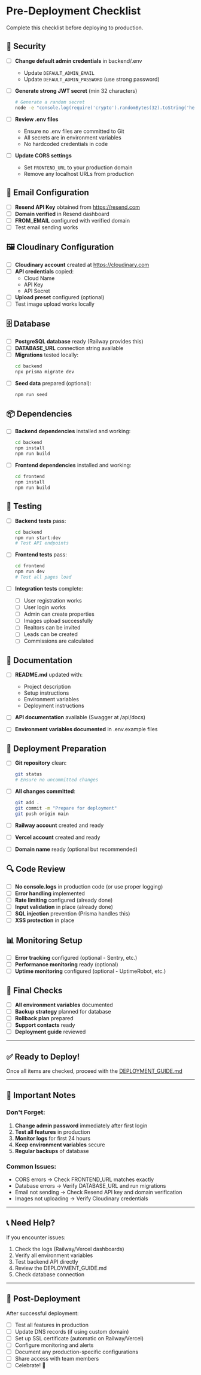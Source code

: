 # Pre-Deployment Checklist

Complete this checklist before deploying to production.

## 🔐 Security

- [ ] **Change default admin credentials** in backend/.env
  - Update `DEFAULT_ADMIN_EMAIL`
  - Update `DEFAULT_ADMIN_PASSWORD` (use strong password)
  
- [ ] **Generate strong JWT secret** (min 32 characters)
  ```bash
  # Generate a random secret
  node -e "console.log(require('crypto').randomBytes(32).toString('hex'))"
  ```

- [ ] **Review .env files**
  - Ensure no .env files are committed to Git
  - All secrets are in environment variables
  - No hardcoded credentials in code

- [ ] **Update CORS settings**
  - Set `FRONTEND_URL` to your production domain
  - Remove any localhost URLs from production

## 📧 Email Configuration

- [ ] **Resend API Key** obtained from https://resend.com
- [ ] **Domain verified** in Resend dashboard
- [ ] **FROM_EMAIL** configured with verified domain
- [ ] Test email sending works

## 🖼️ Cloudinary Configuration

- [ ] **Cloudinary account** created at https://cloudinary.com
- [ ] **API credentials** copied:
  - Cloud Name
  - API Key
  - API Secret
- [ ] **Upload preset** configured (optional)
- [ ] Test image upload works locally

## 🗄️ Database

- [ ] **PostgreSQL database** ready (Railway provides this)
- [ ] **DATABASE_URL** connection string available
- [ ] **Migrations** tested locally:
  ```bash
  cd backend
  npx prisma migrate dev
  ```
- [ ] **Seed data** prepared (optional):
  ```bash
  npm run seed
  ```

## 📦 Dependencies

- [ ] **Backend dependencies** installed and working:
  ```bash
  cd backend
  npm install
  npm run build
  ```

- [ ] **Frontend dependencies** installed and working:
  ```bash
  cd frontend
  npm install
  npm run build
  ```

## 🧪 Testing

- [ ] **Backend tests** pass:
  ```bash
  cd backend
  npm run start:dev
  # Test API endpoints
  ```

- [ ] **Frontend tests** pass:
  ```bash
  cd frontend
  npm run dev
  # Test all pages load
  ```

- [ ] **Integration tests** complete:
  - [ ] User registration works
  - [ ] User login works
  - [ ] Admin can create properties
  - [ ] Images upload successfully
  - [ ] Realtors can be invited
  - [ ] Leads can be created
  - [ ] Commissions are calculated

## 📝 Documentation

- [ ] **README.md** updated with:
  - Project description
  - Setup instructions
  - Environment variables
  - Deployment instructions

- [ ] **API documentation** available (Swagger at /api/docs)

- [ ] **Environment variables documented** in .env.example files

## 🚀 Deployment Preparation

- [ ] **Git repository** clean:
  ```bash
  git status
  # Ensure no uncommitted changes
  ```

- [ ] **All changes committed**:
  ```bash
  git add .
  git commit -m "Prepare for deployment"
  git push origin main
  ```

- [ ] **Railway account** created and ready

- [ ] **Vercel account** created and ready

- [ ] **Domain name** ready (optional but recommended)

## 🔍 Code Review

- [ ] **No console.logs** in production code (or use proper logging)
- [ ] **Error handling** implemented
- [ ] **Rate limiting** configured (already done)
- [ ] **Input validation** in place (already done)
- [ ] **SQL injection** prevention (Prisma handles this)
- [ ] **XSS protection** in place

## 📊 Monitoring Setup

- [ ] **Error tracking** configured (optional - Sentry, etc.)
- [ ] **Performance monitoring** ready (optional)
- [ ] **Uptime monitoring** configured (optional - UptimeRobot, etc.)

## 🎯 Final Checks

- [ ] **All environment variables** documented
- [ ] **Backup strategy** planned for database
- [ ] **Rollback plan** prepared
- [ ] **Support contacts** ready
- [ ] **Deployment guide** reviewed

---

## ✅ Ready to Deploy!

Once all items are checked, proceed with the [DEPLOYMENT_GUIDE.md](./DEPLOYMENT_GUIDE.md)

---

## 🚨 Important Notes

### Don't Forget:
1. **Change admin password** immediately after first login
2. **Test all features** in production
3. **Monitor logs** for first 24 hours
4. **Keep environment variables** secure
5. **Regular backups** of database

### Common Issues:
- CORS errors → Check FRONTEND_URL matches exactly
- Database errors → Verify DATABASE_URL and run migrations
- Email not sending → Check Resend API key and domain verification
- Images not uploading → Verify Cloudinary credentials

---

## 📞 Need Help?

If you encounter issues:
1. Check the logs (Railway/Vercel dashboards)
2. Verify all environment variables
3. Test backend API directly
4. Review the DEPLOYMENT_GUIDE.md
5. Check database connection

---

## 🎉 Post-Deployment

After successful deployment:
- [ ] Test all features in production
- [ ] Update DNS records (if using custom domain)
- [ ] Set up SSL certificate (automatic on Railway/Vercel)
- [ ] Configure monitoring and alerts
- [ ] Document any production-specific configurations
- [ ] Share access with team members
- [ ] Celebrate! 🎊
